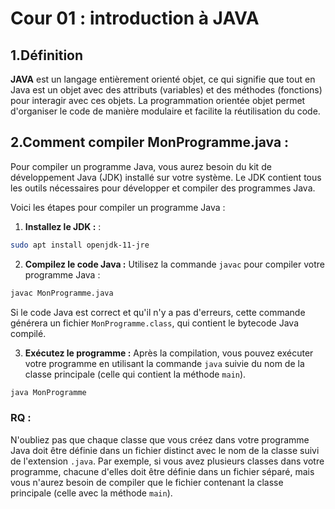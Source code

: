 # Cour 01 : introduction à JAVA 

## 1.Définition 

**JAVA** est un langage entièrement orienté objet, ce qui signifie que tout en Java est un objet avec des attributs (variables) et des méthodes (fonctions) pour interagir avec ces objets. La programmation orientée objet permet d'organiser le code de manière modulaire et facilite la réutilisation du code.


## 2.Comment compiler MonProgramme.java :

Pour compiler un programme Java, vous aurez besoin du kit de développement Java (JDK) installé sur votre système. Le JDK contient tous les outils nécessaires pour développer et compiler des programmes Java.

Voici les étapes pour compiler un programme Java :

1. **Installez le JDK :** : 
```bash
sudo apt install openjdk-11-jre
```

2. **Compilez le code Java :** Utilisez la commande `javac` pour compiler votre programme Java :

```bash
javac MonProgramme.java
```

Si le code Java est correct et qu'il n'y a pas d'erreurs, cette commande générera un fichier `MonProgramme.class`, qui contient le bytecode Java compilé.

3. **Exécutez le programme :** Après la compilation, vous pouvez exécuter votre programme en utilisant la commande `java` suivie du nom de la classe principale (celle qui contient la méthode `main`).

```bash
java MonProgramme
```


### RQ : 

N'oubliez pas que chaque classe que vous créez dans votre programme Java doit être définie dans un fichier distinct avec le nom de la classe suivi de l'extension `.java`. Par exemple, si vous avez plusieurs classes dans votre programme, chacune d'elles doit être définie dans un fichier séparé, mais vous n'aurez besoin de compiler que le fichier contenant la classe principale (celle avec la méthode `main`).